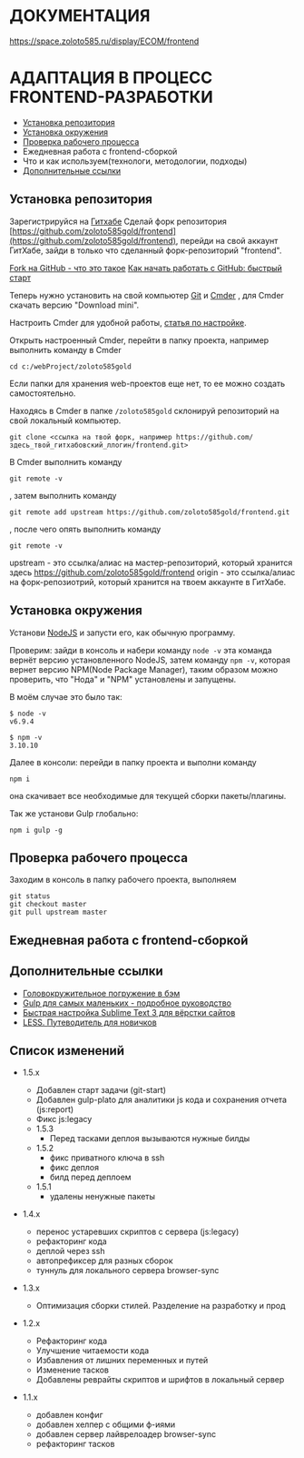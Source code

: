 
# ДОКУМЕНТАЦИЯ

https://space.zoloto585.ru/display/ECOM/frontend

# АДАПТАЦИЯ В ПРОЦЕСС FRONTEND-РАЗРАБОТКИ

 - [Установка репозитория](#Установка-репозитория)
 - [Установка окружения](#Установка-окружения)
 - [Проверка рабочего процесса](#Проверка-рабочего-процесса)
 - Ежедневная работа с frontend-сборкой
 - Что и как используем(технологи, методологии, подходы)
 - [Дополнительные ссылки](#Дополнительные-ссылки)






## Установка репозитория
Зарегистрируйся на [Гитхабе](https://github.com/)
Сделай форк репозитория [https://github.com/zoloto585gold/frontend](https://github.com/zoloto585gold/frontend), 
перейди на свой аккаунт ГитХабе,
зайди в только что сделанный форк-репозиторий "frontend".

[Fork на GitHub - что это такое](http://gearmobile.github.io/git/fork-github/)
[Как начать работать с GitHub: быстрый старт](https://habrahabr.ru/post/125799/)

Теперь нужно установить на свой компьютер [Git](https://git-scm.com/download) и [Cmder](http://cmder.net/) , для Cmder скачать версию "Download mini".

Настроить Cmder для удобной работы, [статья по настройке](http://nicothin.pro/page/console-windows).

Открыть настроенный Cmder, перейти в папку проекта, например выполнить команду в Cmder
```
cd c:/webProject/zoloto585gold
```
Если папки для хранения web-проектов еще нет, то ее можно создать самостоятельно.

Находясь в Cmder  в папке `/zoloto585gold` склонируй репозиторий на свой локальный компьютер.
```
git clone <ссылка на твой форк, например https://github.com/здесь_твой_гитхабовский_ллогин/frontend.git>
```

В Cmder выполнить команду
```
git remote -v
```
, затем выполнить команду

```
git remote add upstream https://github.com/zoloto585gold/frontend.git
```
, после чего опять выполнить команду
```
git remote -v
```
upstream - это ссылка/алиас на мастер-репозиторий, который хранится здесь https://github.com/zoloto585gold/frontend
origin - это ссылка/алиас на форк-репозиотрий, который хранится на твоем аккаунте в ГитХабе.



## Установка окружения

Установи [NodeJS](https://nodejs.org/en/) и запусти его, как обычную программу.

Проверим: зайди в консоль и набери команду `node -v` эта команда вернёт версию установленного NodeJS, затем команду `npm -v`, которая вернет версию NPM(Node Package Manager),
таким образом можно проверить, что "Нода" и "NPM" установлены и запущены.

В моём случае это было так:
```
$ node -v
v6.9.4

$ npm -v
3.10.10
```

Далее в консоли: перейди в папку проекта и выполни команду 
```
npm i
```
она скачивает все необходимые для текущей сборки пакеты/плагины.

Так же установи Gulp глобально:
```
npm i gulp -g
```



## Проверка рабочего процесса

Заходим в консоль в папку рабочего проекта, выполняем
```
git status
git checkout master
git pull upstream master
```



## Ежедневная работа с frontend-сборкой




## Дополнительные ссылки

 - [Головокружительное погружение в бэм](https://frontender.info/MindBEMding/)
 - [Gulp для самых маленьких - подробное руководство](https://www.youtube.com/watch?v=vW51JUVT66w)
 - [Быстрая настройка Sublime Text 3 для вёрстки сайтов](https://www.youtube.com/watch?v=qlueo6wFikM&index=1&list=PLyf8LgkO_8q-qm9nDvyT3S1Flx0Yfgs3M)
 - [LESS. Путеводитель для новичков](https://mrmlnc.gitbooks.io/less-guidebook-for-beginners/content/)



## Список изменений

- 1.5.x
	- Добавлен старт задачи (git-start)
	- Добавлен gulp-plato для аналитики js кода и сохранения отчета (js:report)
	- Фикс js:legacy
	- 1.5.3
		- Перед тасками деплоя вызываются нужные билды
	- 1.5.2
		- фикс приватного ключа в ssh
		- фикс деплоя
		- билд перед деплоем
	- 1.5.1
		- удалены ненужные пакеты

- 1.4.x
	- перенос устаревших скриптов с сервера (js:legacy)
	- рефакторинг кода
	- деплой через ssh
	- автопрефиксер для разных сборок
	- туннуль для локального сервера browser-sync

- 1.3.x
	- Оптимизация сборки стилей. Разделение на разработку и прод

- 1.2.x
	- Рефакторинг кода
	- Улучшение читаемости кода
	- Избавления от лишних переменных и путей
	- Изменение тасков
	- Добавлены реврайты скриптов и шрифтов в локальный сервер

- 1.1.x
	- добавлен конфиг
	- добавлен хелпер с общими ф-иями
	- добавлен сервер лайврелоадер browser-sync
	- рефакторинг тасков